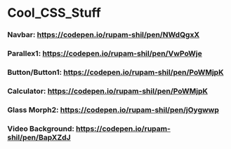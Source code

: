 # Cool_CSS_Stuff

### Navbar: https://codepen.io/rupam-shil/pen/NWdQgxX

### Parallex1: https://codepen.io/rupam-shil/pen/VwPoWje

### Button/Button1: https://codepen.io/rupam-shil/pen/PoWMjpK

### Calculator: https://codepen.io/rupam-shil/pen/PoWMjpK

### Glass Morph2: https://codepen.io/rupam-shil/pen/jOygwwp

### Video Background: https://codepen.io/rupam-shil/pen/BapXZdJ
